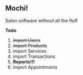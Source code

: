 ## Mochi!

Salon software without all the fluff

**Todo**
1. <del>import Users</del>
2. <del>import Products</del>
3. import Services
4. import Transactions
5. **Reports!!!**
6. import Appointments